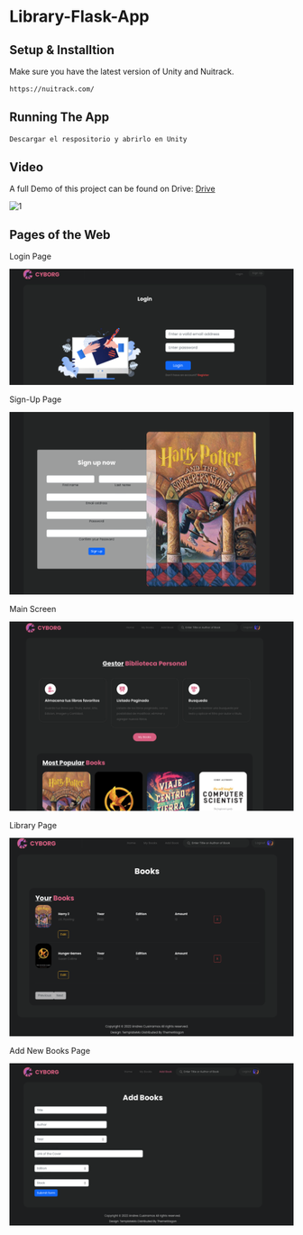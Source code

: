 # Library-Flask-App

## Setup & Installtion

Make sure you have the latest version of Unity and Nuitrack.

```bash
https://nuitrack.com/
```

## Running The App

```bash
Descargar el respositorio y abrirlo en Unity
```


## Video
A full Demo of this project can be found on Drive: [Drive](https://drive.google.com/file/d/1Na8AxznXK5D9_S-QgSAcVOjFgFlImtRy/view?usp=sharing)

![1](https://github.com/Andrescmm/Library-Flask-App/blob/main/img/6.gif)


## Pages of the Web

Login Page

![Alt text](https://github.com/Andrescmm/Library-Flask-App/blob/main/img/1.png)

Sign-Up Page


![Alt text](https://github.com/Andrescmm/Library-Flask-App/blob/main/img/2.png)


Main Screen


![Alt text](https://github.com/Andrescmm/Library-Flask-App/blob/main/img/3.png)

Library Page


![Alt text](https://github.com/Andrescmm/Library-Flask-App/blob/main/img/4.png)


Add New Books Page


![Alt text](https://github.com/Andrescmm/Library-Flask-App/blob/main/img/5.png)

